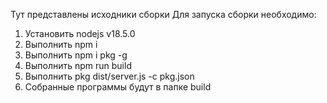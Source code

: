 Тут представлены исходники сборки
Для запуска сборки необходимо:

1. Установить nodejs v18.5.0
2. Выполнить npm i
3. Выполнить npm i pkg -g
4. Выполнить npm run build
5. Выполнить pkg dist/server.js -c pkg.json
6. Собранные программы будут в папке build